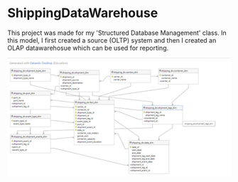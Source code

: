 # ShippingDataWarehouse
This project was made for my 'Structured Database Management' class. In this model, I first created a source (OLTP) system and then I created an OLAP datawarehosue which can be used for reporting. 

![](images/erd_shipping.png)
